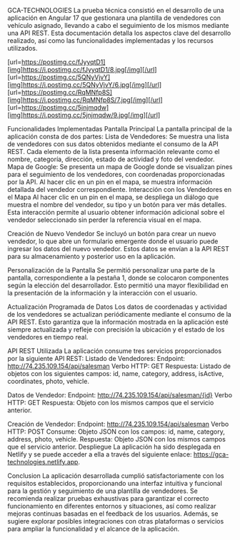 GCA-TECHNOLOGIES
La prueba técnica consistió en el desarrollo de una aplicación en Angular 17 que gestionara una plantilla de vendedores con vehículo asignado, llevando a cabo el seguimiento de los mismos mediante una API REST. Esta documentación detalla los aspectos clave del desarrollo realizado, así como las funcionalidades implementadas y los recursos utilizados.

[url=https://postimg.cc/fJyyqtD1][img]https://i.postimg.cc/fJyyqtD1/8.jpg[/img][/url]
[url=https://postimg.cc/5QNyVjvY][img]https://i.postimg.cc/5QNyVjvY/6.jpg[/img][/url]
[url=https://postimg.cc/RqMNfp8S][img]https://i.postimg.cc/RqMNfp8S/7.jpg[/img][/url]
[url=https://postimg.cc/5jnjmqdw][img]https://i.postimg.cc/5jnjmqdw/9.jpg[/img][/url]

Funcionalidades Implementadas
Pantalla Principal
La pantalla principal de la aplicación consta de dos partes:
Lista de Vendedores: Se muestra una lista de vendedores con sus datos obtenidos mediante el consumo de la API REST. Cada elemento de la lista presenta información relevante como el nombre, categoría, dirección, estado de actividad y foto del vendedor.
Mapa de Google: Se presenta un mapa de Google donde se visualizan pines para el seguimiento de los vendedores, con coordenadas proporcionadas por la API. Al hacer clic en un pin en el mapa, se muestra información detallada del vendedor correspondiente.
Interacción con los Vendedores en el Mapa
Al hacer clic en un pin en el mapa, se despliega un diálogo que muestra el nombre del vendedor, su tipo y un botón para ver más detalles. Esta interacción permite al usuario obtener información adicional sobre el vendedor seleccionado sin perder la referencia visual en el mapa.

Creación de Nuevo Vendedor
Se incluyó un botón para crear un nuevo vendedor, lo que abre un formulario emergente donde el usuario puede ingresar los datos del nuevo vendedor. Estos datos se envían a la API REST para su almacenamiento y posterior uso en la aplicación.

Personalización de la Pantalla
Se permitió personalizar una parte de la pantalla, correspondiente a la pestaña 1, donde se colocaron componentes según la elección del desarrollador. Esto permitió una mayor flexibilidad en la presentación de la información y la interacción con el usuario.

Actualización Programada de Datos
Los datos de coordenadas y actividad de los vendedores se actualizan periódicamente mediante el consumo de la API REST. Esto garantiza que la información mostrada en la aplicación esté siempre actualizada y refleje con precisión la ubicación y el estado de los vendedores en tiempo real.

API REST Utilizada
La aplicación consume tres servicios proporcionados por la siguiente API REST:
Listado de Vendedores:
Endpoint: http://74.235.109.154/api/salesman
Verbo HTTP: GET
Respuesta: Listado de objetos con los siguientes campos: id, name, category, address, isActive, coordinates, photo, vehicle.

Datos de Vendedor:
Endpoint: http://74.235.109.154/api/salesman/{id}
Verbo HTTP: GET
Respuesta: Objeto con los mismos campos que el servicio anterior.

Creación de Vendedor:
Endpoint: http://74.235.109.154/api/salesman
Verbo HTTP: POST
Consume: Objeto JSON con los campos: id, name, category, address, photo, vehicle.
Respuesta: Objeto JSON con los mismos campos que el servicio anterior.
Despliegue
La aplicación ha sido desplegada en Netlify y se puede acceder a ella a través del siguiente enlace: 
https://gca-technologies.netlify.app.

Conclusion
La aplicación desarrollada cumplió satisfactoriamente con los requisitos establecidos, proporcionando una interfaz intuitiva y funcional para la gestión y seguimiento de una plantilla de vendedores. Se recomienda realizar pruebas exhaustivas para garantizar el correcto funcionamiento en diferentes entornos y situaciones, así como realizar mejoras continuas basadas en el feedback de los usuarios. Además, se sugiere explorar posibles integraciones con otras plataformas o servicios para ampliar la funcionalidad y el alcance de la aplicación.
